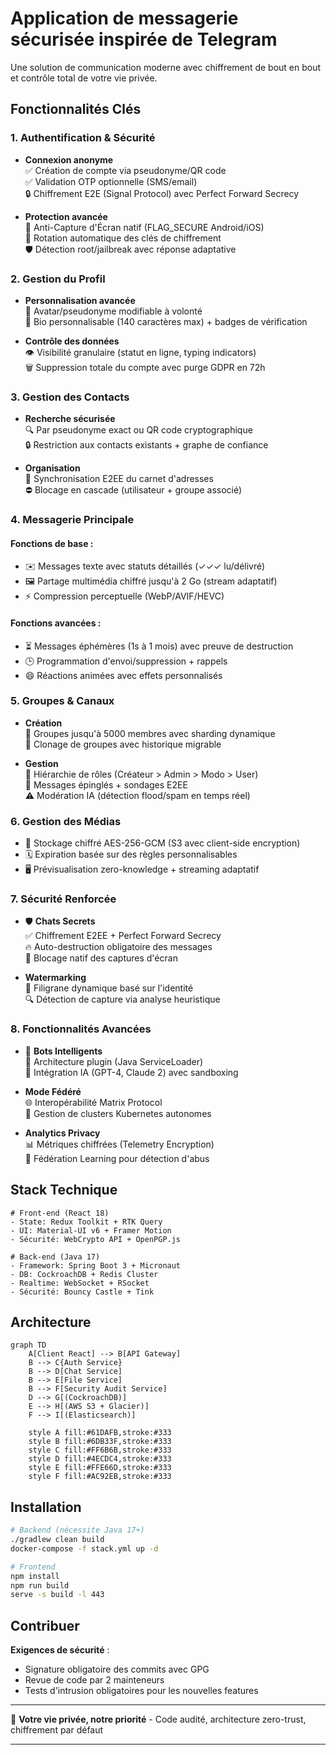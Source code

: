 # Application de messagerie sécurisée inspirée de Telegram

Une solution de communication moderne avec chiffrement de bout en bout et contrôle total de votre vie privée.

## Fonctionnalités Clés

### 1. Authentification & Sécurité
- **Connexion anonyme**  
  ✅ Création de compte via pseudonyme/QR code  
  ✅ Validation OTP optionnelle (SMS/email)  
  🔒 Chiffrement E2E (Signal Protocol) avec Perfect Forward Secrecy
  
- **Protection avancée**  
  📵 Anti-Capture d'Écran natif (FLAG_SECURE Android/iOS)  
  🔄 Rotation automatique des clés de chiffrement  
  🛡️ Détection root/jailbreak avec réponse adaptative

### 2. Gestion du Profil
- **Personnalisation avancée**  
  🎨 Avatar/pseudonyme modifiable à volonté  
  📝 Bio personnalisable (140 caractères max) + badges de vérification
  
- **Contrôle des données**  
  👁️ Visibilité granulaire (statut en ligne, typing indicators)  
  🗑️ Suppression totale du compte avec purge GDPR en 72h

### 3. Gestion des Contacts
- **Recherche sécurisée**  
  🔍 Par pseudonyme exact ou QR code cryptographique  
  🔒 Restriction aux contacts existants + graphe de confiance
  
- **Organisation**  
  📒 Synchronisation E2EE du carnet d'adresses  
  ⛔ Blocage en cascade (utilisateur + groupe associé)

### 4. Messagerie Principale
#### Fonctions de base :
- ✉️ Messages texte avec statuts détaillés (✓✓✓ lu/délivré)
- 🖼️ Partage multimédia chiffré jusqu'à 2 Go (stream adaptatif)
- ⚡ Compression perceptuelle (WebP/AVIF/HEVC)

#### Fonctions avancées :
- ⏳ Messages éphémères (1s à 1 mois) avec preuve de destruction  
- 🕒 Programmation d'envoi/suppression + rappels  
- 😄 Réactions animées avec effets personnalisés  

### 5. Groupes & Canaux
- **Création**  
  👥 Groupes jusqu'à 5000 membres avec sharding dynamique  
  🧬 Clonage de groupes avec historique migrable  
  
- **Gestion**  
  👑 Hiérarchie de rôles (Créateur > Admin > Modo > User)  
  📌 Messages épinglés + sondages E2EE  
  ⚠️ Modération IA (détection flood/spam en temps réel)

### 6. Gestion des Médias
- 🔐 Stockage chiffré AES-256-GCM (S3 avec client-side encryption)  
- 🗓️ Expiration basée sur des règles personnalisables  
- 🖥️ Prévisualisation zero-knowledge + streaming adaptatif  

### 7. Sécurité Renforcée
- 🛡️ **Chats Secrets**  
  ✅ Chiffrement E2EE + Perfect Forward Secrecy  
  🔥 Auto-destruction obligatoire des messages  
  📸 Blocage natif des captures d'écran  

- **Watermarking**  
  🌊 Filigrane dynamique basé sur l'identité  
  🔍 Détection de capture via analyse heuristique  

### 8. Fonctionnalités Avancées
- 🤖 **Bots Intelligents**  
  🔌 Architecture plugin (Java ServiceLoader)  
  🧠 Intégration IA (GPT-4, Claude 2) avec sandboxing  
  
- **Mode Fédéré**  
  🌐 Interopérabilité Matrix Protocol  
  🔗 Gestion de clusters Kubernetes autonomes  

- **Analytics Privacy**  
  📊 Métriques chiffrées (Telemetry Encryption)  
  🧩 Fédération Learning pour détection d'abus  

## Stack Technique

```
# Front-end (React 18)
- State: Redux Toolkit + RTK Query
- UI: Material-UI v6 + Framer Motion
- Sécurité: WebCrypto API + OpenPGP.js

# Back-end (Java 17)
- Framework: Spring Boot 3 + Micronaut
- DB: CockroachDB + Redis Cluster
- Realtime: WebSocket + RSocket
- Sécurité: Bouncy Castle + Tink
```

## Architecture

```mermaid
graph TD
    A[Client React] --> B[API Gateway]
    B --> C{Auth Service}
    B --> D[Chat Service]
    B --> E[File Service]
    B --> F[Security Audit Service]
    D --> G[(CockroachDB)]
    E --> H[(AWS S3 + Glacier)]
    F --> I[(Elasticsearch)]
    
    style A fill:#61DAFB,stroke:#333
    style B fill:#6DB33F,stroke:#333
    style C fill:#FF6B6B,stroke:#333
    style D fill:#4ECDC4,stroke:#333
    style E fill:#FFE66D,stroke:#333
    style F fill:#AC92EB,stroke:#333
```

## Installation

```bash
# Backend (nécessite Java 17+)
./gradlew clean build
docker-compose -f stack.yml up -d

# Frontend
npm install
npm run build
serve -s build -l 443
```

## Contribuer
**Exigences de sécurité** :
- Signature obligatoire des commits avec GPG
- Revue de code par 2 mainteneurs
- Tests d'intrusion obligatoires pour les nouvelles features

---

🔐 **Votre vie privée, notre priorité** - Code audité, architecture zero-trust, chiffrement par défaut

---
